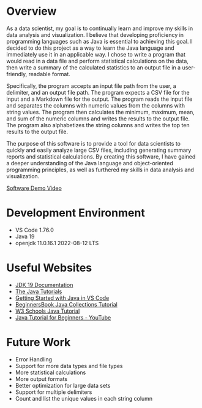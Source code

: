 # Overview

As a data scientist, my goal is to continually learn and improve my skills in data analysis and visualization. I believe that developing proficiency in programming languages such as Java is essential to achieving this goal. I decided to do this project as a way to learn the Java language and immediately use it in an applicable way. I chose to write a program that would read in a data file and perform statistical calculations on the data, then write a summary of the calculated statistics to an output file in a user-friendly, readable format.

Specifically, the program accepts an input file path from the user, a delimiter, and an output file path. The program expects a CSV file for the input and a Markdown file for the output. The program reads the input file and separates the columns with numeric values from the columns with string values. The program then calculates the minimum, maximum, mean, and sum of the numeric columns and writes the results to the output file. The program also alphabetizes the string columns and writes the top ten results to the output file.

The purpose of this software is to provide a tool for data scientists to quickly and easily analyze large CSV files, including generating summary reports and statistical calculations. By creating this software, I have gained a deeper understanding of the Java language and object-oriented programming principles, as well as furthered my skills in data analysis and visualization.

[Software Demo Video](https://youtu.be/OvCeimuO5N4)

# Development Environment

- VS Code 1.76.0
- Java 19
- openjdk 11.0.16.1 2022-08-12 LTS

# Useful Websites

- [JDK 19 Documentation](https://docs.oracle.com/en/java/javase/19/index.html)
- [The Java Tutorials](https://docs.oracle.com/javase/tutorial/)
- [Getting Started with Java in VS Code](https://code.visualstudio.com/docs/java/java-tutorial)
- [BeginnersBook Java Collections Tutorial](https://beginnersbook.com/java-collections-tutorials/)
- [W3 Schools Java Tutorial](https://www.w3schools.com/java/default.asp)
- [Java Tutorial for Beginners - YouTube](https://www.youtube.com/watch?v=eIrMbAQSU34)

# Future Work

- Error Handling
- Support for more data types and file types
- More statistical calculations
- More output formats
- Better optimization for large data sets
- Support for multiple delimiters
- Count and list the unique values in each string column

